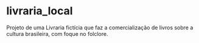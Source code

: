 # livraria_local
Projeto de uma Livraria fictícia que faz a comercialização de livros sobre a cultura brasileira, com foque no folclore. 
